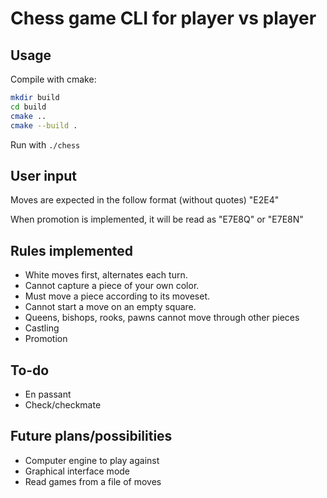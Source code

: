 # Chess game CLI for player vs player

## Usage

Compile with cmake:

```sh
mkdir build
cd build
cmake ..
cmake --build .
```

Run with `./chess`

## User input

Moves are expected in the follow format (without quotes) "E2E4"

When promotion is implemented, it will be read as "E7E8Q" or "E7E8N"

## Rules implemented

 - White moves first, alternates each turn.
 - Cannot capture a piece of your own color.
 - Must move a piece according to its moveset.
 - Cannot start a move on an empty square.
 - Queens, bishops, rooks, pawns cannot move through other pieces
 - Castling
 - Promotion

## To-do

 - En passant
 - Check/checkmate

## Future plans/possibilities

 - Computer engine to play against
 - Graphical interface mode
 - Read games from a file of moves
